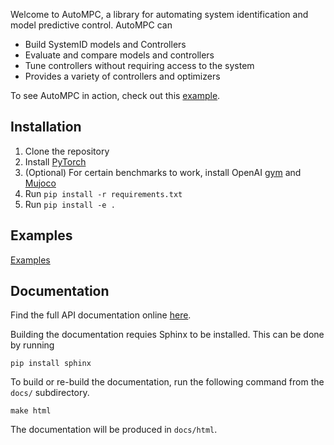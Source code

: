 Welcome to AutoMPC, a library for automating system identification and model predictive control.
AutoMPC can
 * Build SystemID models and Controllers
 * Evaluate and compare models and controllers
 * Tune controllers without requiring access to the system
 * Provides a variety of controllers and optimizers

To see AutoMPC in action, check out this [example](https://htmlpreview.github.io/?https://github.com/williamedwards/autompc/blob/main/examples/0_MainDemo.html).

## Installation

 1. Clone the repository
 2. Install [PyTorch](https://pytorch.org/get-started/locally/)
 3. (Optional) For certain benchmarks to work, install OpenAI [gym](https://gym.openai.com/) and [Mujoco](http://www.mujoco.org/)
 4. Run `pip install -r requirements.txt`
 5. Run `pip install -e .`

## Examples
[Examples](examples/readme.md)

## Documentation
Find the full API documentation online [here](https://autompc.readthedocs.io).

Building the documentation requies Sphinx to be installed.  This can be done by running
```
pip install sphinx
```

To build or re-build the documentation, run the following command from the `docs/` subdirectory.
```
make html
```

The documentation will be produced in `docs/html`.
